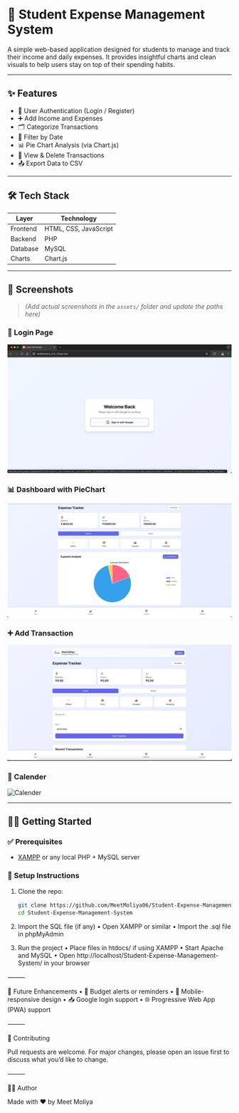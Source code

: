 # 💸 Student Expense Management System

A simple web-based application designed for students to manage and track their income and daily expenses. It provides insightful charts and clean visuals to help users stay on top of their spending habits.

---

## ✨ Features

- 🔐 User Authentication (Login / Register)
- ➕ Add Income and Expenses
- 🗂️ Categorize Transactions
- 📆 Filter by Date
- 📊 Pie Chart Analysis (via Chart.js)
- 🧾 View & Delete Transactions
- 📤 Export Data to CSV

---

## 🛠️ Tech Stack

| Layer     | Technology           |
|-----------|----------------------|
| Frontend  | HTML, CSS, JavaScript |
| Backend   | PHP                  |
| Database  | MySQL                |
| Charts    | Chart.js             |

---

## 📸 Screenshots

> *(Add actual screenshots in the `assets/` folder and update the paths here)*

### 🔐 Login Page  
![Login Page](assets/login.jpeg)

### 📊 Dashboard with PieChart
![Dashboard](assets/pi_chart.jpeg)

### ➕ Add Transaction  
![Add Expense](assets/transcation.jpeg)

### 📅 Calender 
![Calender](assests/calender.jpeg)


---

## 🧑‍💻 Getting Started

### ✅ Prerequisites

- [XAMPP](https://www.apachefriends.org/) or any local PHP + MySQL server

### 🚀 Setup Instructions

1. Clone the repo:

   ```bash
   git clone https://github.com/MeetMoliya06/Student-Expense-Management-System.git
   cd Student-Expense-Management-System

2. Import the SQL file (if any)
	•	Open XAMPP or similar
	•	Import the .sql file in phpMyAdmin

3. Run the project
	•	Place files in htdocs/ if using XAMPP
	•	Start Apache and MySQL
	•	Open http://localhost/Student-Expense-Management-System/ in your browser

⸻

🧠 Future Enhancements
	•	🔔 Budget alerts or reminders
	•	📱 Mobile-responsive design
	•	📥 Google login support
	•	🌐 Progressive Web App (PWA) support

⸻

🤝 Contributing

Pull requests are welcome. For major changes, please open an issue first to discuss what you’d like to change.

⸻

🙋‍♂️ Author

Made with ❤️ by Meet Moliya
